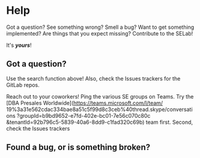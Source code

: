 # Help

Got a question? See something wrong? Smell a bug? Want to get something
implemented? Are things that you expect missing? Contribute to the SELab!

It's ***yours***!

## Got a question?

Use the search function above! Also, check the Issues trackers for the GitLab
repos.

Reach out to your coworkers! Ping the various SE groups on Teams. Try the
[DBA Presales Worldwide](https://teams.microsoft.com/l/team/
19%3a31e562cdac334bae8a51c5f99d8c3ceb%40thread.skype/conversations
?groupId=b9bd9652-e7fd-402e-bc01-7e56c070c80c
&tenantId=92b796c5-5839-40a6-8dd9-c1fad320c69b)
team first. Second, check the Issues trackers


## Found a bug, or is something broken?

